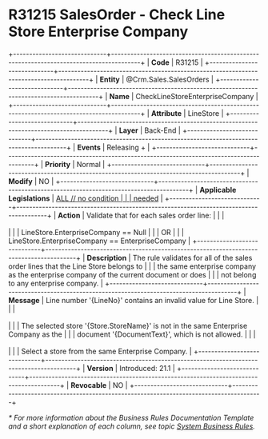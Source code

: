 ﻿---
erp.type: business-rule
erp.entity: Crm.Sales.SalesOrders
---

# R31215 SalesOrder - Check Line Store Enterprise Company
+-----------------------------+---------------------------------------------------------------------------------------+
| **Code**                    | R31215                                                                                |
+-----------------------------+---------------------------------------------------------------------------------------+
| **Entity**                  | @Crm.Sales.SalesOrders                                                                |
+-----------------------------+---------------------------------------------------------------------------------------+
| **Name**                    | CheckLineStoreEnterpriseCompany                                                       |
+-----------------------------+---------------------------------------------------------------------------------------+
| **Attribute**               | LineStore                                                              |
+-----------------------------+---------------------------------------------------------------------------------------+
| **Layer**                   | Back-End                                                                              |
+-----------------------------+---------------------------------------------------------------------------------------+
| **Events**                  | Releasing +                                                                           |
+-----------------------------+---------------------------------------------------------------------------------------+
| **Priority**                | Normal                                                                                |
+-----------------------------+---------------------------------------------------------------------------------------+
| **Modify**                  | NO                                                                                    |
+-----------------------------+---------------------------------------------------------------------------------------+
| **Applicable Legislations** | [ALL // no condition                                                                  |
|                             | needed](xref:applicable-legislations)                                                 |
+-----------------------------+---------------------------------------------------------------------------------------+
| **Action**                  | Validate that for each sales order line:                                              |
|                             | <br/><br/>                                                                            |
|                             | LineStore.EnterpriseCompany == Null                                                   |
|                             | OR                                                                                    |
|                             | LineStore.EnterpriseCompany == EnterpriseCompany                                      |
+-----------------------------+---------------------------------------------------------------------------------------+
| **Description**             | The rule validates for all of the sales order lines that the Line Store belongs to    |
|                             | the same enterprise company as the enterprise company of the current document or does |
|                             | not belong to any enterprise company.                                                 |
+-----------------------------+---------------------------------------------------------------------------------------+
| **Message**                 | Line number \'{LineNo}\' contains an invalid value for Line Store.                    |
|                             | <br/><br/>                                                                            |
|                             | The selected store \'{Store.StoreName}\' is not in the same Enterprise Company as the |
|                             | document \'{DocumentText}\', which is not allowed.                                    |
|                             | <br/><br/>                                                                            |
|                             | Select a store from the same Enterprise Company.                                      |
+-----------------------------+---------------------------------------------------------------------------------------+
| **Version**                 | Introduced: 21.1                                                                      |
+-----------------------------+---------------------------------------------------------------------------------------+
| **Revocable**               | NO                                                                                    |
+-----------------------------+---------------------------------------------------------------------------------------+

*\* For more information about the Business Rules Documentation Template and a short explanation of each column, see
topic [System Business Rules](../templates/template-description-system-business-rules.md).*
